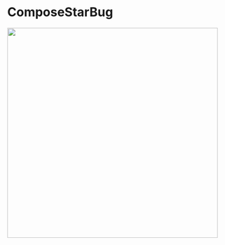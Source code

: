 # ComposeStarBug

<img src="https://github.com/fajarazay/ComposeStarBuck-Hardcode/blob/master/screenshot/untitled.gif" width="480"/>
